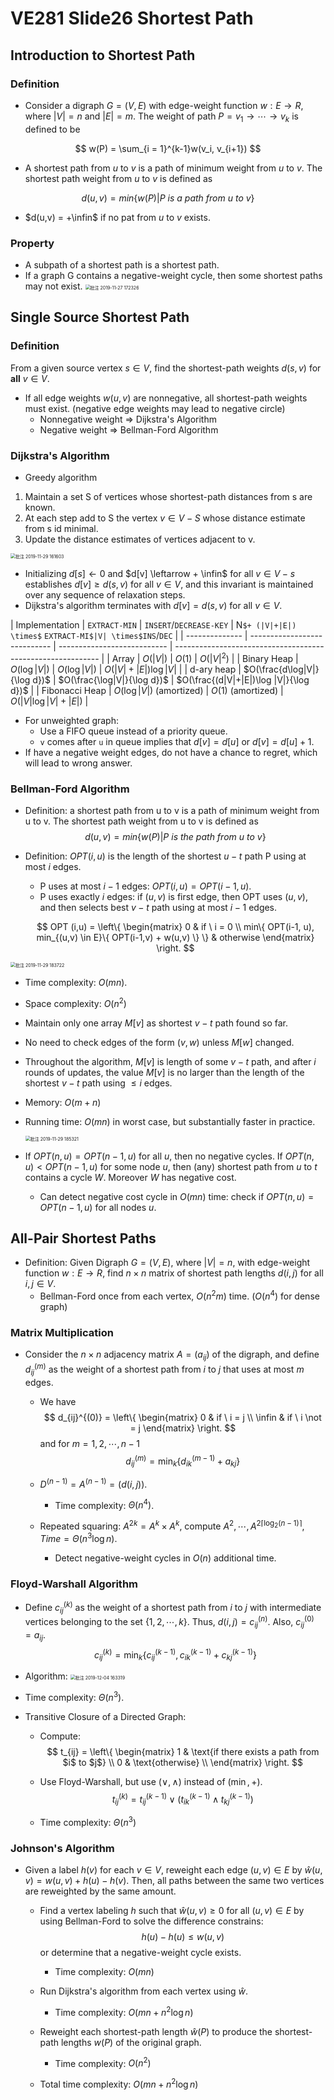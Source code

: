 # VE281 Slide26 Shortest Path

## Introduction to Shortest Path

### Definition

* Consider a digraph $G = (V, E)$ with edge-weight function $w: E \rightarrow R$, where $|V| = n$ and $|E| = m$. The weight of path $P = v_1 \rightarrow \cdots \rightarrow v_k$ is defined to be

$$
w(P) = \sum_{i = 1}^{k-1}w(v_i, v_{i+1})
$$

* A shortest path from $u$ to $v$ is a path of minimum weight from $u$ to $v$. The shortest path weight from $u$ to $v$ is defined as

$$
d(u,v) = min \{ w(P) |P \ is \ a \ path \ from \ u \ to \ v \}
$$

* $d(u,v) = +\infin$ if no pat from $u$ to $v$ exists.

### Property

* A subpath of a shortest path is a shortest path.
* If a graph G contains a negative-weight cycle, then some shortest paths may not exist.
  <img src="C:\Users\AAAA\Downloads\Typora Notes\VE281\Slide\VE281 Slide26 Shortest Path.assets\批注 2019-11-27 172326.png" alt="批注 2019-11-27 172326" style="zoom:50%;" />



## Single Source Shortest Path

### Definition

From a given source vertex $s \in V$, find the shortest-path weights $d(s,v)$ for **all** $v \in V$.

* If all edge weights $w(u, v)$ are nonnegative, all shortest-path weights must exist. (negative edge weights may lead to negative circle)
  * Nonnegative weight $\Rightarrow$ Dijkstra's Algorithm
  * Negative weight $\Rightarrow$ Bellman-Ford Algorithm



### Dijkstra's Algorithm

* Greedy algorithm

1. Maintain a set S of vertices whose shortest-path distances from s are known.
2. At each step add to S the vertex $v \in V-S$ whose distance estimate from s id minimal.
3. Update the distance estimates of vertices adjacent to v.

<img src="C:\Users\AAAA\Downloads\Typora Notes\VE281\Slide\VE281 Slide26 Shortest Path.assets\批注 2019-11-29 161603.png" alt="批注 2019-11-29 161603" style="zoom:50%;" />

* Initializing $d[s]\leftarrow 0$ and $d[v] \leftarrow + \infin$ for all $v \in V-{s}$ establishes $d[v] \geq d(s,v)$ for all $v \in V$, and this invariant is maintained over any sequence of relaxation steps.
* Dijkstra's algorithm terminates with $d[v] = d(s,v)$ for all $v \in V$.

| Implementation | `EXTRACT-MIN`                | `INSERT`/`DECREASE-KEY`     | N` $+ (|V|+|E|) \times$ ` `EXTRACT-MI$|V| \times$INS`/`DEC` |
| -------------- | ---------------------------- | --------------------------- | ----------------------------------------------------------- |
| Array          | $O(|V|)$                     | $O(1)$                      | $O(|V|^2)$                                                  |
| Binary Heap    | $O(\log|V|)$                 | $O(\log|V|)$                | $O(|V| + |E|) \log |V|$                                     |
| d-ary heap     | $O(\frac{d\log|V|}{\log d})$ | $O(\frac{\log|V|}{\log d})$ | $O(\frac{(d|V|+|E|)\log |V|}{\log d})$                      |
| Fibonacci Heap | $O(\log|V|)$ (amortized)     | $O(1)$ (amortized)          | $O(|V|\log |V| + |E|)$                                      |

* For unweighted graph: 
  * Use a FIFO queue instead of a priority queue. 
  * `v` comes after `u` in queue implies that $d[v] = d[u]$ or $d[v] = d[u] + 1$.
* If have a negative weight edges, do not have a chance to regret, which will lead to wrong answer.

### Bellman-Ford Algorithm

* Definition: a shortest path from u to v is a path of minimum weight from u to v. The shortest path weight from u to v is defined as
  $$
  d(u,v) = min\{w(P)|P \ is \ the \ path \ from \ u \ to \ v\}
  $$

* Definition: $OPT(i, u)$ is the length of the shortest $u-t$ path P using at most $i$ edges.

  * P uses at most $i-1$ edges: $OPT(i,u) = OPT(i-1, u)$.
  * P uses exactly $i$ edges: if $(u,v)$ is first edge, then OPT uses $(u,v)$, and then selects best $v-t$ path using at most $i-1$ edges.

  $$
  OPT (i,u) =  \left\{ \begin{matrix} 0 & if \ i = 0 \\ min\{ OPT(i-1, u), min_{(u,v) \in E}\{ OPT(i-1,v) + w(u,v) \} \} & otherwise \end{matrix} \right.
  $$

<img src="C:\Users\AAAA\Downloads\Typora Notes\VE281\Slide\VE281 Slide26 Shortest Path.assets\批注 2019-11-29 183722.png" alt="批注 2019-11-29 183722" style="zoom:50%;" />

* Time complexity: $O(mn)$.
* Space complexity: $O(n^2)$



* Maintain only one array $M[v]$ as shortest $v-t$ path found so far.

* No need to check edges of the form $(v,w)$ unless $M[w]$ changed.

* Throughout the algorithm, $M[v]$ is length of some $v-t$ path, and after $i$ rounds of updates, the value $M[v]$ is no larger than the length of the shortest $v-t$ path using $\leq i$ edges.

* Memory: $O(m+n)$

* Running time: $O(mn)$ in worst case, but substantially faster in practice.

  <img src="C:\Users\AAAA\Downloads\Typora Notes\VE281\Slide\VE281 Slide26 Shortest Path.assets\批注 2019-11-29 185321.png" alt="批注 2019-11-29 185321" style="zoom:50%;" />

* If $OPT(n,u) = OPT(n-1,u)$ for all $u$, then no negative cycles. If $OPT(n,u) < OPT(n-1,u)$ for some node $u$, then (any) shortest path from $u$ to $t$ contains a cycle $W$. Moreover $W$ has negative cost.
  
  * Can detect negative cost cycle in $O(mn)$ time: check if $OPT(n,u) = OPT(n-1,u)$ for all nodes $u$.

## All-Pair Shortest Paths

* Definition: Given Digraph $G=(V,E)$, where $|V| = n$, with edge-weight function $w:E \rightarrow R$, find $n \times n$ matrix of shortest path lengths $d(i,j)$ for all $i, j \in V$.
  * Bellman-Ford once from each vertex, $O(n^2m)$ time. ($O(n^4)$ for dense graph)

### Matrix Multiplication

* Consider the $n \times n$ adjacency matrix $A=(a_{ij})$ of the digraph, and define $d_{ij}^{(m)}$ as the weight of a shortest path from $i$ to $j$ that uses at most $m$ edges.

  * We have
    $$
    d_{ij}^{(0)} = \left\{  \begin{matrix} 0 & if \ i = j \\ \infin & if \ i \not = j \end{matrix} \right.
    $$
    and for $m = 1, 2, \cdots, n-1$
    $$
    d_{ij}^{(m)} = \min_k\{ d_{ik}^{(m-1)} + a_{kj} \}
    $$

  * $D^{(n-1)} = A^{(n-1)} = (d(i,j))$.

    * Time complexity: $\Theta(n^4)$.

  * Repeated squaring: $A^{2k} = A^k \times A^k$, compute $A^2, \cdots, A^{2\lceil \log_2(n-1) \rceil}$, $Time = \Theta(n^3 \log n)$.

    * Detect negative-weight cycles in $O(n)$ additional time.

### Floyd-Warshall Algorithm

* Define $c_{ij}^{(k)}$ as the weight of a shortest path from $i$ to $j$ with intermediate vertices belonging to the set $\{ 1, 2, \cdots, k \}$. Thus, $d(i,j) = c_{ij}^{(n)}$. Also, $c_{ij}^{(0)} = a_{ij}$.
  $$
  c_{ij}^{(k)} = \min_k \{ c_{ij}^{(k-1)}, c_{ik}^{(k-1)} + c_{kj}^{(k-1)} \}
  $$
  
* Algorithm: 
  <img src="C:\Users\AAAA\Downloads\Typora Notes\VE281\Slide\VE281 Slide26 Shortest Path.assets\批注 2019-12-04 163319.png" alt="批注 2019-12-04 163319" style="zoom:50%;" />

* Time complexity: $\Theta(n^3)$.

* Transitive Closure of  a Directed Graph:

  * Compute:
    $$
    t_{ij} = \left\{  \begin{matrix} 1 & \text{if there exists a path from $i$ to $j$} \\ 0 & \text{otherwise} \\ \end{matrix} \right.
    $$

  * Use Floyd-Warshall, but use $(\vee, \wedge)$ instead of $(\min, +)$.
    $$
    t_{ij}^{(k)} = t_{ij}^{(k-1)} \vee (t_{ik}^{(k-1)} \wedge t_{kj}^{(k-1)})
    $$

  * Time complexity: $\Theta(n^3)$

### Johnson's Algorithm

* Given a label $h(v)$ for each $v \in V$, reweight each edge $(u,v)\in E$ by $\hat w(u,v) = w(u,v) + h(u) - h(v)$. Then, all paths between the same two vertices are reweighted by the same amount.

  * Find a vertex labeling $h$ such that $\hat w (u,v) \geq 0$ for all $(u,v) \in E$ by using Bellman-Ford to solve the difference constrains:
    $$
    h(u) - h(u) \leq w(u,v)
    $$
    or determine that a negative-weight cycle exists.

    * Time complexity: $O(mn)$

  * Run Dijkstra's algorithm from each vertex using $\hat w$.

    * Time complexity: $O(mn+n^2 \log n)$

  * Reweight each shortest-path length $\hat w(P)$ to produce the shortest-path lengths $w(P)$ of the original graph.

    * Time complexity: $O(n^2)$

  * Total time complexity: $O(mn+n^2 \log n)$